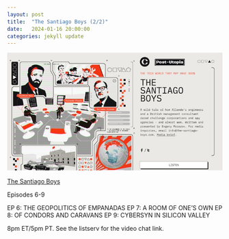 ```yaml
---
layout: post
title:  "The Santiago Boys (2/2)"
date:   2024-01-16 20:00:00
categories: jekyll update
---
```


<img src="/assets/img/santiagoboys.jpg">

[The Santiago Boys](https://the-santiago-boys.com/episodes)

Episodes 6-9

EP 6: THE GEOPOLITICS OF EMPANADAS
EP 7: A ROOM OF ONE’S OWN
EP 8: OF CONDORS AND CARAVANS
EP 9: CYBERSYN IN SILICON VALLEY

8pm ET/5pm PT. See the listserv for the video chat link. 

